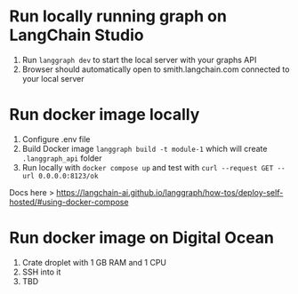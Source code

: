 # Run locally running graph on LangChain Studio

1. Run `langgraph dev` to start the local server with your graphs API
2. Browser should automatically open to smith.langchain.com connected to your local server

# Run docker image locally

1. Configure .env file
2. Build Docker image `langgraph build -t module-1` which will create `.langgraph_api` folder
3. Run locally with `docker compose up` and test with `curl --request GET --url 0.0.0.0:8123/ok`

Docs here > https://langchain-ai.github.io/langgraph/how-tos/deploy-self-hosted/#using-docker-compose

# Run docker image on Digital Ocean

1. Crate droplet with 1 GB RAM and 1 CPU
2. SSH into it
3. TBD